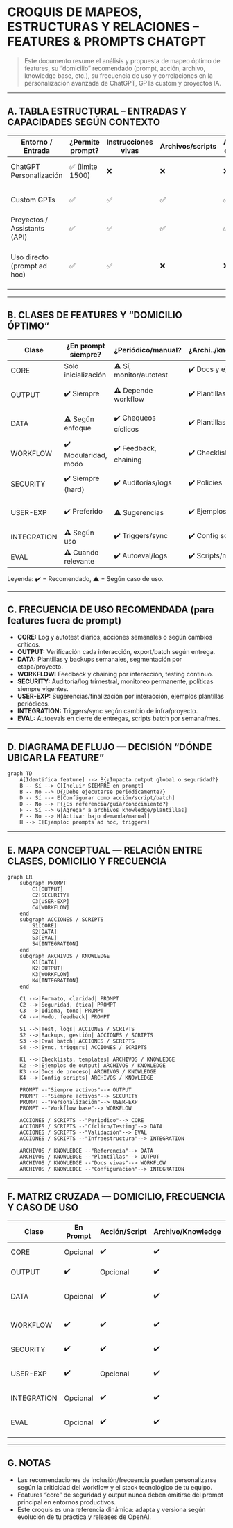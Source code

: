 # CROQUIS DE MAPEOS, ESTRUCTURAS Y RELACIONES – FEATURES & PROMPTS CHATGPT

> Este documento resume el análisis y propuesta de mapeo óptimo de features, su “domicilio” recomendado (prompt, acción, archivo, knowledge base, etc.), su frecuencia de uso y correlaciones en la personalización avanzada de ChatGPT, GPTs custom y proyectos IA.

---

## A. TABLA ESTRUCTURAL – ENTRADAS Y CAPACIDADES SEGÚN CONTEXTO

| Entorno / Entrada            | ¿Permite prompt? | Instrucciones vivas | Archivos/scripts | Acciones externas | Contexto especial                            |
| ---------------------------- | ---------------- | ------------------- | ---------------- | ----------------- | -------------------------------------------- |
| ChatGPT Personalización      | ✅ (limite 1500)  | ❌                   | ❌                | ❌                 | Solo tres prompts iniciales.                 |
| Custom GPTs                  | ✅                | ✅                   | ✅                | ✅                 | Knowledge y actions programables.            |
| Proyectos / Assistants (API) | ✅                | ✅                   | ✅                | ✅                 | Prompt + archivos + memory larga.            |
| Uso directo (prompt ad hoc)  | ✅                | ✅                   | ❌                | ❌                 | Solo testing/manual, no automatización real. |

---

## B. CLASES DE FEATURES Y “DOMICILIO ÓPTIMO”

| Clase       | ¿En prompt siempre?  | ¿Periódico/manual?      | ¿Archi../knowledges?    | ¿Acción/script?    | Frecuencia recomendada           | Ejemplos típicos                          |
| ----------- | -------------------- | ----------------------- | ---------------------- | ------------------ | -------------------------------- | ----------------------------------------- |
| CORE        | Solo inicialización  | ⚠️ Sí, monitor/autotest | ✔️ Docs y ejemplos     | ✔️ Sí              | Diaria (logs), semanal (actions) | Interpreter, Data analysis, Browsing      |
| OUTPUT      | ✔️ Siempre           | ⚠️ Depende workflow     | ✔️ Plantillas          | ⚠️ Export/batch    | Constante/interacción            | Output dirigido, nivel detalle, modular   |
| DATA        | ⚠️ Según enfoque     | ✔️ Chequeos cíclicos    | ✔️ Plantillas/guías    | ✔️ Backups/version | Semanal/proyecto                 | Gestión, segmentación, checkpoints        |
| WORKFLOW    | ✔️ Modularidad, modo | ✔️ Feedback, chaining   | ✔️ Checklists, docs    | ✔️ Testing/loops   | Constante/interacción            | RAW/específico, persistencia, feedback    |
| SECURITY    | ✔️ Siempre (hard)    | ✔️ Auditorías/logs      | ✔️ Policies            | ✔️ Monitoreo       | Constante y trimestral           | Anti-jailbreak, protección, aclaración    |
| USER-EXP    | ✔️ Preferido         | ⚠️ Sugerencias          | ✔️ Ejemplos/plantillas | ✔️ Notifs          | Interacción/finalización         | Idioma, tono, explicación, próximos pasos |
| INTEGRATION | ⚠️ Según uso         | ✔️ Triggers/sync        | ✔️ Config scripts      | ✔️ Sync            | Según proyecto/infra             | Integración, roles, internacionalización  |
| EVAL        | ⚠️ Cuando relevante  | ✔️ Autoeval/logs        | ✔️ Scripts/metrics     | ✔️ Batch evals     | Cierre/etapa, semanal            | Fine-tuning, evals, sim/predicción        |

Leyenda: ✔️ = Recomendado, ⚠️ = Según caso de uso.

---

## C. FRECUENCIA DE USO RECOMENDADA (para features fuera de prompt)

- **CORE:** Log y autotest diarios, acciones semanales o según cambios críticos.
- **OUTPUT:** Verificación cada interacción, export/batch según entrega.
- **DATA:** Plantillas y backups semanales, segmentación por etapa/proyecto.
- **WORKFLOW:** Feedback y chaining por interacción, testing continuo.
- **SECURITY:** Auditoría/log trimestral, monitoreo permanente, políticas siempre vigentes.
- **USER-EXP:** Sugerencias/finalización por interacción, ejemplos plantillas periódicos.
- **INTEGRATION:** Triggers/sync según cambio de infra/proyecto.
- **EVAL:** Autoevals en cierre de entregas, scripts batch por semana/mes.

---

## D. DIAGRAMA DE FLUJO — DECISIÓN “DÓNDE UBICAR LA FEATURE”

```mermaid
graph TD
    A[Identifica feature] --> B{¿Impacta output global o seguridad?}
    B -- Sí --> C[Incluir SIEMPRE en prompt]
    B -- No --> D{¿Debe ejecutarse periódicamente?}
    D -- Sí --> E[Configurar como acción/script/batch]
    D -- No --> F{¿Es referencia/guía/conocimiento?}
    F -- Sí --> G[Agregar a archivos knowledge/plantillas]
    F -- No --> H[Activar bajo demanda/manual]
    H --> I[Ejemplo: prompts ad hoc, triggers]
```

---

## E. MAPA CONCEPTUAL — RELACIÓN ENTRE CLASES, DOMICILIO Y FRECUENCIA

```mermaid
graph LR
    subgraph PROMPT
        C1[OUTPUT]
        C2[SECURITY]
        C3[USER-EXP]
        C4[WORKFLOW]
    end
    subgraph ACCIONES / SCRIPTS
        S1[CORE]
        S2[DATA]
        S3[EVAL]
        S4[INTEGRATION]
    end
    subgraph ARCHIVOS / KNOWLEDGE
        K1[DATA]
        K2[OUTPUT]
        K3[WORKFLOW]
        K4[INTEGRATION]
    end

    C1 -->|Formato, claridad| PROMPT
    C2 -->|Seguridad, ética| PROMPT
    C3 -->|Idioma, tono| PROMPT
    C4 -->|Modo, feedback| PROMPT

    S1 -->|Test, logs| ACCIONES / SCRIPTS
    S2 -->|Backups, gestión| ACCIONES / SCRIPTS
    S3 -->|Eval batch| ACCIONES / SCRIPTS
    S4 -->|Sync, triggers| ACCIONES / SCRIPTS

    K1 -->|Checklists, templates| ARCHIVOS / KNOWLEDGE
    K2 -->|Ejemplos de output| ARCHIVOS / KNOWLEDGE
    K3 -->|Docs de proceso| ARCHIVOS / KNOWLEDGE
    K4 -->|Config scripts| ARCHIVOS / KNOWLEDGE

    PROMPT --"Siempre activos"--> OUTPUT
    PROMPT --"Siempre activos"--> SECURITY
    PROMPT --"Personalización"--> USER-EXP
    PROMPT --"Workflow base"--> WORKFLOW

    ACCIONES / SCRIPTS --"Periodico"--> CORE
    ACCIONES / SCRIPTS --"Cíclico/Testing"--> DATA
    ACCIONES / SCRIPTS --"Validación"--> EVAL
    ACCIONES / SCRIPTS --"Infraestructura"--> INTEGRATION

    ARCHIVOS / KNOWLEDGE --"Referencia"--> DATA
    ARCHIVOS / KNOWLEDGE --"Plantillas"--> OUTPUT
    ARCHIVOS / KNOWLEDGE --"Docs vivas"--> WORKFLOW
    ARCHIVOS / KNOWLEDGE --"Configuración"--> INTEGRATION
```

---

## F. MATRIZ CRUZADA — DOMICILIO, FRECUENCIA Y CASO DE USO

| Clase       | En Prompt | Acción/Script | Archivo/Knowledge | Frecuencia     | Caso de uso óptimo                            |
| ----------- | --------- | ------------- | ----------------- | -------------- | --------------------------------------------- |
| CORE        | Opcional  | ✔️            | ✔️                | Diario/semanal | Autotest, logging, batch, integración         |
| OUTPUT      | ✔️        | Opcional      | ✔️                | Siempre        | Output dirigido, formatos, reporting          |
| DATA        | Opcional  | ✔️            | ✔️                | Proyecto       | Checkpoints, segmentación, backups            |
| WORKFLOW    | ✔️        | ✔️            | ✔️                | Siempre        | Modularidad, feedback, checklists             |
| SECURITY    | ✔️        | ✔️            | ✔️                | Siempre        | Políticas, logs, compliance                   |
| USER-EXP    | ✔️        | Opcional      | ✔️                | Siempre        | Personalización, onboarding, ejemplos         |
| INTEGRATION | Opcional  | ✔️            | ✔️                | Según stack    | Roles, triggers, internacionalización         |
| EVAL        | Opcional  | ✔️            | ✔️                | Entrega/lote   | Fine tuning, evaluación outputs, simulaciones |

---

## G. NOTAS

- Las recomendaciones de inclusión/frecuencia pueden personalizarse según la criticidad del workflow y el stack tecnológico de tu equipo.
- Features “core” de seguridad y output nunca deben omitirse del prompt principal en entornos productivos.
- Este croquis es una referencia dinámica: adapta y versiona según evolución de tu práctica y releases de OpenAI.

